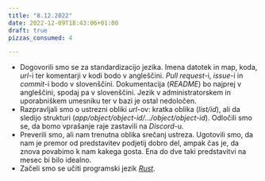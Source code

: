 ```yaml
---
title: "8.12.2022"
date: 2022-12-09T18:43:06+01:00
draft: true
pizzas_consumed: 4

---
```


- Dogovorili smo se za standardizacijo jezika. Imena datotek in map, koda, *url*-i ter komentarji v kodi bodo v angleščini. *Pull request*-i, *issue*-i in *commit*-i bodo v slovenščini. Dokumentacija (*README*) bo najprej v angleščini, spodaj pa v slovenščini. Jezik v administratorskem in uporabniškem umesniku ter v bazi je ostal nedoločen.
- Razpravljali smo o ustrezni obliki *url*-ov: kratka oblika (*list/id*), ali da sledijo strukturi (*app/object/object-id/.../object/object-id*). Odločili smo se, da bomo vprašanje raje zastavili na *Discord*-u.
- Preverili smo, ali nam trenutna oblika srečanj ustreza. Ugotovili smo, da nam je premor od predstavitev podjetij dobro del, ampak čas je, da znova povabimo k nam kakega gosta. Ena do dve taki predstavitvi na mesec bi bilo idealno.
- Začeli smo se učiti programski jezik [*Rust*](https://doc.rust-lang.org/stable/book/).
